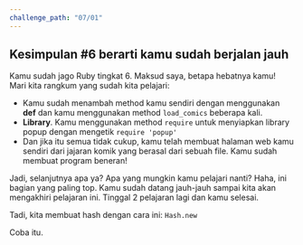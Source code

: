 ```yaml
---
challenge_path: "07/01"
---
```


## Kesimpulan \#6 berarti kamu sudah berjalan jauh

Kamu sudah jago Ruby tingkat 6. Maksud saya, betapa hebatnya kamu! Mari kita rangkum yang sudah kita pelajari:

- Kamu sudah menambah method kamu sendiri dengan menggunakan **def** dan kamu menggunakan method `load_comics` beberapa kali.
- **Library**. Kamu menggunakan method `require` untuk menyiapkan library popup dengan mengetik `require 'popup'`
- Dan jika itu semua tidak cukup, kamu telah membuat halaman web kamu sendiri dari jajaran komik yang berasal dari sebuah file. Kamu sudah membuat program beneran!

Jadi, selanjutnya apa ya? Apa yang mungkin kamu pelajari nanti? Haha, ini bagian yang paling top. Kamu sudah datang jauh-jauh sampai kita akan mengakhiri pelajaran ini. Tinggal 2 pelajaran lagi dan kamu selesai.

Tadi, kita membuat hash dengan cara ini: `Hash.new`

Coba itu.